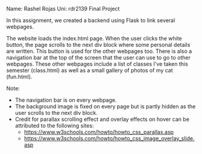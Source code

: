 Name: Rashel Rojas
Uni:  rdr2139
Final Project

In this assignment, we created a backend using Flask to link several webpages.

The website loads the index.html page. When the user clicks the white button, 
the page scrolls to the next div block where some personal details are written.
This button is used for the other webpages too. There is also a navigation bar 
at the top of the screen that the user can use to go to other webpages. These 
other webpages include a list of classes I've taken this semester (class.html)
as well as a small gallery of photos of my cat (fun.html).

Note:
* The navigation bar is on every webpage. 
* The background image is fixed on every page but is partly hidden as the 
  user scrolls to the next div block.
* Credit for parallax scrolling effect and overlay effects on hover can be 
  attributed to the following sites:
    - https://www.w3schools.com/howto/howto_css_parallax.asp
    - https://www.w3schools.com/howto/howto_css_image_overlay_slide.asp
